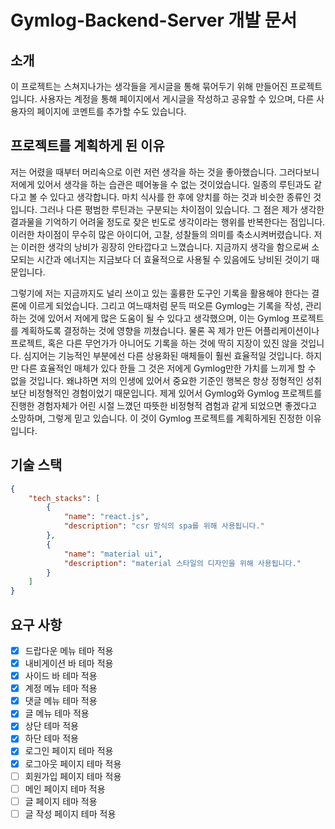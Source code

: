 # Gymlog-Backend-Server 개발 문서
## 소개
 이 프로젝트는 스쳐지나가는 생각들을 게시글을 통해 묶어두기 위해 만들어진 프로젝트입니다. 사용자는 계정을 통해 페이지에서 게시글을 작성하고 공유할 수 있으며, 다른 사용자의 페이지에 코멘트를 추가할 수도 있습니다.
## 프로젝트를 계획하게 된 이유
 저는 어렸을 때부터 머리속으로 이런 저런 생각을 하는 것을 좋아했습니다. 그러다보니 저에게 있어서 생각을 하는 습관은 떼어놓을 수 없는 것이었습니다. 일종의 루틴과도 같다고 볼 수 있다고 생각합니다. 마치 식사를 한 후에 양치를 하는 것과 비슷한 종류인 것입니다. 그러나 다른 평범한 루틴과는 구분되는 차이점이 있습니다. 그 점은 제가 생각한 결과물을 기억하기 어려울 정도로 잦은 빈도로 생각이라는 행위를 반복한다는 점입니다. 이러한 차이점이 무수히 많은 아이디어, 고찰, 성찰들의 의미를 축소시켜버렸습니다. 저는 이러한 생각의 낭비가 굉장히 안타깝다고 느꼈습니다. 지금까지 생각을 함으로써 소모되는 시간과 에너지는 지금보다 더 효율적으로 사용될 수 있음에도 낭비된 것이기 때문입니다. 

 그렇기에 저는 지금까지도 널리 쓰이고 있는 훌륭한 도구인 기록을 활용해야 한다는 결론에 이르게 되었습니다. 그리고 여느때처럼 문득 떠오른 Gymlog는 기록을 작성, 관리하는 것에 있어서 저에게 많은 도움이 될 수 있다고 생각했으며, 이는 Gymlog 프로젝트를 계획하도록 결정하는 것에 영향을 끼쳤습니다. 물론 꼭 제가 만든 어플리케이션이나 프로젝트, 혹은 다른 무언가가 아니어도 기록을 하는 것에 딱히 지장이 있진 않을 것입니다. 심지어는 기능적인 부분에선 다른 상용화된 매체들이 훨씬 효율적일 것입니다. 하지만 다른 효율적인 매체가 있다 한들 그 것은 저에게 Gymlog만한 가치를 느끼게 할 수 없을 것입니다. 왜냐하면 저의 인생에 있어서 중요한 기준인 행복은 항상 정형적인 성취보단 비정형적인 경험이었기 때문입니다. 제게 있어서 Gymlog와 Gymlog 프로젝트를 진행한 경험자체가 어린 시절 느꼈던 따뜻한 비정형적 겸험과 같게 되었으면 좋겠다고 소망하며, 그렇게 믿고 있습니다. 이 것이 Gymlog 프로젝트를 계획하게된 진정한 이유입니다.


## 기술 스택
```JSON
{
    "tech_stacks": [
        {
            "name": "react.js",
            "description": "csr 방식의 spa를 위해 사용됩니다."
        },
        {
            "name": "material ui",
            "description": "material 스타일의 디자인을 위해 사용됩니다."
        }
    ]
}
```

## 요구 사항
<!-- - [ ] 회원가입
  - [x] 유효성 검사
  - [ ] 회원가입 결과에 따른 피드백
- [ ] 로그인
  - [x] 유효성 검사
  - [ ] 로그인 결과에 따른 피드백
- [ ] 글 작성
  - [ ] 유효성 검사
  - [ ] 작성 결과에 따른 피드백
- [ ] 글 삭제
  - [ ] 유효성 검사
  - [ ] 삭제 결과에 따른 피드백
- [ ] 글 수정
  - [ ] 유효성 검사
  - [ ] 수정 결과에 따른 피드백
- [ ] 댓글 작성
  - [ ] 유효성 검사
  - [ ] 작성 결과에 따른 피드백
- [ ] 댓글 삭제
  - [ ] 유효성 검사
  - [ ] 삭제 결과에 따른 피드백
- [ ] 댓글 수정
  - [ ] 유효성 검사
  - [ ] 수정 결과에 따른 피드백
- [ ] 글, 댓글 검색 -->

- [x] 드랍다운 메뉴 테마 적용
- [x] 내비게이션 바 테마 적용
- [x] 사이드 바 테마 적용
- [x] 계정 메뉴 테마 적용
- [x] 댓글 메뉴 테마 적용
- [x] 글 메뉴 테마 적용
- [x] 상단 테마 적용
- [x] 하단 테마 적용
- [x] 로그인 페이지 테마 적용
- [x] 로그아웃 페이지 테마 적용
- [ ] 회원가입 페이지 테마 적용
- [ ] 메인 페이지 테마 적용
- [ ] 글 페이지 테마 적용
- [ ] 글 작성 페이지 테마 적용